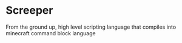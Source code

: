 # Screeper
From the ground up, high level scripting language that compiles into minecraft command block language
